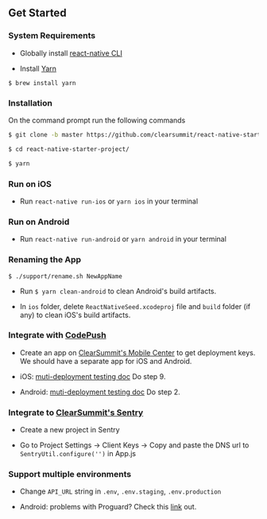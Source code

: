 ## Get Started

### System Requirements

* Globally install [react-native CLI](https://facebook.github.io/react-native/docs/getting-started.html)

* Install [Yarn](https://yarnpkg.com/lang/en/docs/install/)

`$ brew install yarn`


### Installation

On the command prompt run the following commands

```sh
$ git clone -b master https://github.com/clearsummit/react-native-starter-project.git

$ cd react-native-starter-project/

$ yarn
```

### Run on iOS

*	Run `react-native run-ios` or `yarn ios` in your terminal

### Run on Android

*	Run `react-native run-android` or `yarn android` in your terminal

### Renaming the App

`$ ./support/rename.sh NewAppName`

* Run `$ yarn clean-android` to clean Android's build artifacts.

* In `ios` folder, delete `ReactNativeSeed.xcodeproj` file and `build` folder (if any) to clean iOS's build artifacts.

### Integrate with [CodePush](https://github.com/Microsoft/react-native-code-push)

* Create an app on [ClearSummit's Mobile Center](https://mobile.azure.com/apps) to get deployment keys. We should have a separate app for iOS and Android.

* iOS: [muti-deployment testing doc](https://github.com/Microsoft/react-native-code-push/blob/master/docs/multi-deployment-testing-ios.md) Do step 9.

* Android: [muti-deployment testing doc](https://github.com/Microsoft/react-native-code-push/blob/master/docs/multi-deployment-testing-android.md) Do step 2.

### Integrate to [ClearSummit's Sentry](https://sentry.io/auth/login/ClearSummit/)

* Create a new project in Sentry

* Go to Project Settings -> Client Keys -> Copy and paste the DNS url to `SentryUtil.configure('')` in App.js

### Support multiple environments

* Change `API_URL` string in `.env`, `.env.staging`, `.env.production`

* Android: problems with Proguard? Check this [link](https://github.com/luggit/react-native-config#problems-with-proguard) out.
